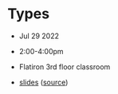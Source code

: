 # Types
- Jul 29 2022
- 2:00-4:00pm
- Flatiron 3rd floor classroom

- [slides](https://sciware.flatironinstitute.org/24_Types/slides.html) ([source](main.md))
